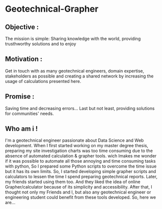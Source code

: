 

# Geotechnical-Grapher

## Objective :
The mission is simple: Sharing knowledge with the world, providing trusthworthy solutions and to enjoy

## Motivation :
Get in touch with as many geotechnical engineers, domain expertise, stakeholders as possible and creating a shared network by increasing the usage of calculations presented here.

## Promise :
Saving time and decreasing errors... Last but not least, providing solutions for communities' needs.

## Who am i ! 
I'm a geotechnical engineer passionate about Data Science and Web development. When I first started working on my master degree thesis, preparing my site investigation charts was too time consuming due to the absence of automated calculation & grapher tools. wich lmakes me wonder if it was possible to automate all those annoying and time consuming tasks with python, So I prepared some Python scripts to overcome the time issue but it has its own limits. So, I started developing simple grapher scripts and calculators to lessen the time I spend preparing geotechnical reports. Later, my friends started using them too. And they liked the idea of online Grapher/calculator because of its simplicity and accessibility. After that, I thought not only my Friends and I, but also any geotechnical engineer or engineering student could benefit from these tools developed. So, here we are...
